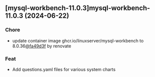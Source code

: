 

## [mysql-workbench-11.0.3]mysql-workbench-11.0.3 (2024-06-22)

### Chore



- update container image ghcr.io/linuxserver/mysql-workbench to 8.0.36[@fa49d3f](https://github.com/fa49d3f) by renovate

### Feat



- Add questions.yaml files for various system charts